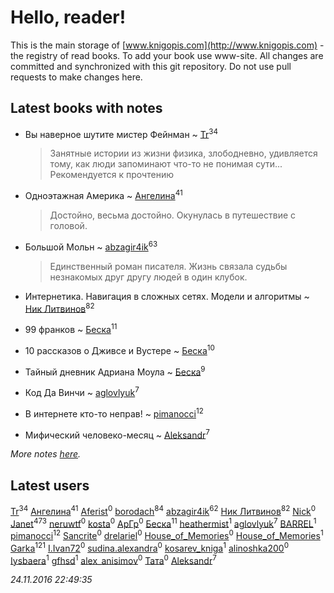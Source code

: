 # Hello, reader!
This is the main storage of [www.knigopis.com](http://www.knigopis.com) - the registry of read books.
To add your book use www-site. All changes are committed and synchronized with this git repository.
Do not use pull requests to make changes here.


## Latest books with notes
* Вы наверное шутите мистер Фейнман ~ [Tr](users/122/12282474-vkontakte)<sup>34</sup>
    > Занятные истории из жизни физика, злободневно, удивляется тому, как люди запоминают что-то не понимая сути... 
    > Рекомендуется к прочтению

* Одноэтажная Америка ~ [Ангелина](users/837/83788782-vkontakte)<sup>41</sup>
    > Достойно, весьма достойно. Окунулась в путешествие с головой.

* Большой Мольн ~ [abzagir4ik](users/362/3621623-vkontakte)<sup>63</sup>
    > Единственный роман писателя. 
    > Жизнь связала судьбы незнакомых друг другу людей в один клубок.

* Интернетика. Навигация в сложных сетях. Модели и алгоритмы ~ [Ник Литвинов](users/lec/leczQ3Eya3-linkedin)<sup>82</sup>

* 99 франков ~ [Беска](users/157/1577468-vkontakte)<sup>11</sup>

* 10 рассказов о Дживсе и Вустере ~ [Беска](users/157/1577468-vkontakte)<sup>10</sup>

* Тайный дневник Адриана Моула ~ [Беска](users/157/1577468-vkontakte)<sup>9</sup>

* Код Да Винчи ~ [aglovlyuk](users/113/113033184709492089410-google)<sup>7</sup>

* В интернете кто-то неправ! ~ [pimanocci](users/117/117124011531379579265-google)<sup>12</sup>

* Мифический человеко-месяц ~ [Aleksandr](users/123/12375097-vkontakte)<sup>7</sup>


_More notes [here](latest_books_with_notes.md)._


## Latest users
[Tr](users/122/12282474-vkontakte)<sup>34</sup> 
[Ангелина](users/837/83788782-vkontakte)<sup>41</sup> 
[Aferist](users/126/1260438620656982-facebook)<sup>0</sup> 
[borodach](users/157/15706320-vkontakte)<sup>84</sup> 
[abzagir4ik](users/362/3621623-vkontakte)<sup>62</sup> 
[Ник Литвинов](users/lec/leczQ3Eya3-linkedin)<sup>82</sup> 
[Nick](users/118/118390303977872287066-google)<sup>0</sup> 
[Janet](users/205/20565064-vkontakte)<sup>473</sup> 
[neruwtf](users/101/101038216126732796086-googleplus)<sup>0</sup> 
[kosta](users/126/12661513-vkontakte)<sup>0</sup> 
[АрГр](users/114/114189956128762241005-google)<sup>0</sup> 
[Беска](users/157/1577468-vkontakte)<sup>11</sup> 
[heathermist](users/270/270249728-vkontakte)<sup>1</sup> 
[aglovlyuk](users/113/113033184709492089410-google)<sup>7</sup> 
[BARREL](users/178/178490314-vkontakte)<sup>1</sup> 
[pimanocci](users/117/117124011531379579265-google)<sup>12</sup> 
[Sancrite](users/100/100001740103274-facebook)<sup>0</sup> 
[drelariel](users/826/82626127-vkontakte)<sup>0</sup> 
[House_of_Memories](users/114/114422314416910012812-googleplus)<sup>0</sup> 
[House_of_Memories](users/364/364511493-vkontakte)<sup>1</sup> 
[Garka](users/115/115753719718250012620-google)<sup>121</sup> 
[I.Ivan72](users/420/420363662-yandex)<sup>0</sup> 
[sudina.alexandra](users/209/20955609-vkontakte)<sup>0</sup> 
[kosarev_kniga](users/968/968870936592182-facebook)<sup>1</sup> 
[alinoshka200](users/154/154008627-vkontakte)<sup>0</sup> 
[Iysbaera](users/105/105925486665844787495-googleplus)<sup>1</sup> 
[gfhsd](users/208/208981897-vkontakte)<sup>1</sup> 
[alex_anisimov](users/165/1651629-vkontakte)<sup>0</sup> 
[Тата](users/102/10211447802059029-facebook)<sup>0</sup> 
[Aleksandr](users/123/12375097-vkontakte)<sup>7</sup> 


_24.11.2016 22:49:35_
